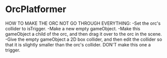 # OrcPlatformer

HOW TO MAKE THE ORC NOT GO THROUGH EVERYTHING:
-Set the orc's collider to isTrigger.
-Make a new empty gameObject.
-Make this gameObject a child of the orc, and then drag it over to the orc in the scene.
-Give the empty gameObject a 2D box collider, and then edit the collider so that it is slightly smaller than the orc's collider. DON'T make this one a trigger.
